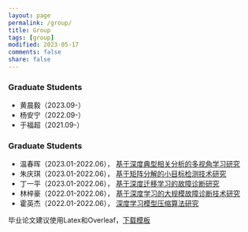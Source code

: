 ```yaml
---
layout: page
permalink: /group/
title: Group
tags: [group]
modified: 2023-05-17 
comments: false
share: false
---
```



### Graduate Students

* 黄晨毅（2023.09-） 
* 杨安宁（2022.09-） 
* 于福超（2021.09-）

### Graduate Students

* 温春晖（2023.01-2022.06）， <a href="../group/2023-温春晖.pdf" class="textlink" target="_blank">基于深度典型相关分析的多视角学习研究</a><br>
* 朱庆琪（2023.01-2022.06）， <a href="../group/2023-朱庆琪.pdf" class="textlink" target="_blank">基于矩阵分解的小目标检测技术研究</a><br>
* 丁一平（2023.01-2022.06）， <a href="../group/2023-丁一平.pdf" class="textlink" target="_blank">基于深度迁移学习的故障诊断研究</a><br>
* 林梓豪（2022.01-2022.06）， <a href="../group/2022-林梓豪.pdf" class="textlink" target="_blank">基于深度学习的大规模故障诊断技术研究</a><br>
* 霍英杰（2022.01-2022.06）， <a href="../group/2022-霍英杰.pdf" class="textlink" target="_blank">深度学习模型压缩算法研究</a><br>

毕业论文建议使用Latex和Overleaf，<a href="../group/模板.zip" class="textlink" target="_blank">下载模板</a> <br> 
